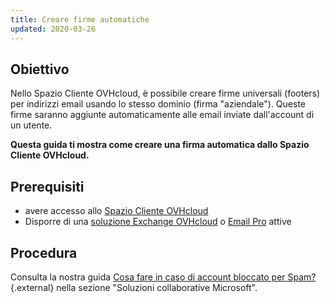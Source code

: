```yaml
---
title: Creare firme automatiche
updated: 2020-03-26
---
```


## Obiettivo

Nello Spazio Cliente OVHcloud, è possibile creare firme universali (footers) per indirizzi email usando lo stesso dominio (firma "aziendale"). Queste firme saranno aggiunte automaticamente alle email inviate dall'account di un utente.

**Questa guida ti mostra come creare una firma automatica dallo Spazio Cliente OVHcloud.**

## Prerequisiti

- avere accesso allo [Spazio Cliente OVHcloud](https://www.ovh.com/auth/?action=gotomanager&from=https://www.ovh.it/&ovhSubsidiary=it)
- Disporre di una [soluzione Exchange OVHcloud](https://www.ovhcloud.com/it/emails/hosted-exchange/) o [Email Pro](/links/web/email-pro) attive 

## Procedura

Consulta la nostra guida [Cosa fare in caso di account bloccato per Spam?](/pages/web_cloud/email_and_collaborative_solutions/troubleshooting/locked_for_spam){.external} nella sezione "Soluzioni collaborative Microsoft".